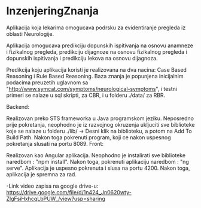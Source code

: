 # InzenjeringZnanja
Aplikacija koja lekarima omogucava podrsku za evidentiranje pregleda iz oblasti Neurologije.

Aplikacija omogucava predikciju dopunskih ispitivanja na osnovu anamneze i fizikalnog pregleda, predikciju dijagnoze na osnovu fizikalnog pregleda i dopunskih ispitivanja i predikciju lekova na osnovu dijagnoza.

Predikcija koju aplikacija koristi je realizovana na dva nacina: Case Based Reasoning i Rule Based Reasoning. Baza znanja je popunjena inicijalnim podacima preuzetih uglavnom sa "http://www.symcat.com/symptoms/neurological-symptoms", i testni primeri se nalaze u sql skripti, za CBR, i u folderu ./data/ za RBR.

Backend:

Realizovan preko STS frameworka u Java programskom jeziku.
Neposredno prije pokretanja, neophodno je iz razvojnog okruzenja ukljuciti sve biblioteke koje se nalaze u folderu ./lib/ -> Desni klik na biblioteku, a potom na Add To Build Path.
Nakon toga pokrenuti program, koji ce nakon uspesnog pokretanja slusati na portu 8089.
Front:

Realizovan kao Angular aplikacija.
Neophodno je instalirati sve biblioteke naredbom : "npm install".
Nakon toga, pokrenuti aplikaciju naredbom : "ng serve".
Aplikacija je uspesno pokrenuta i slusa na portu 4200.
Nakon toga, aplikacija je spremna za rad.

-Link video zapisa na google drive-u: https://drive.google.com/file/d/1n424_Jn0620wty-ZlgFsiHxhcqLbPUW_/view?usp=sharing

